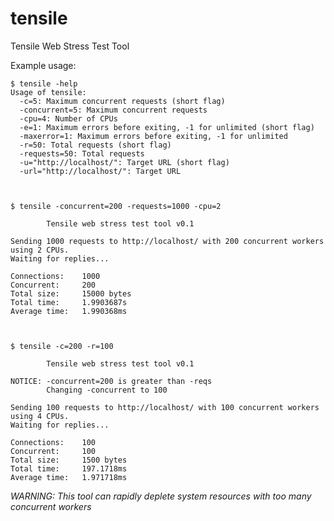 tensile
=======

Tensile Web Stress Test Tool

Example usage:

    $ tensile -help
    Usage of tensile:
      -c=5: Maximum concurrent requests (short flag)
      -concurrent=5: Maximum concurrent requests
      -cpu=4: Number of CPUs
      -e=1: Maximum errors before exiting, -1 for unlimited (short flag)
      -maxerror=1: Maximum errors before exiting, -1 for unlimited
      -r=50: Total requests (short flag)
      -requests=50: Total requests
      -u="http://localhost/": Target URL (short flag)
      -url="http://localhost/": Target URL
    

    
    $ tensile -concurrent=200 -requests=1000 -cpu=2

            Tensile web stress test tool v0.1
    
    Sending 1000 requests to http://localhost/ with 200 concurrent workers using 2 CPUs.
    Waiting for replies...
    
    Connections:    1000
    Concurrent:     200
    Total size:     15000 bytes
    Total time:     1.9903687s
    Average time:   1.990368ms



    $ tensile -c=200 -r=100

            Tensile web stress test tool v0.1

    NOTICE: -concurrent=200 is greater than -reqs
            Changing -concurrent to 100
    
    Sending 100 requests to http://localhost/ with 100 concurrent workers using 4 CPUs.
    Waiting for replies...
    
    Connections:    100
    Concurrent:     100
    Total size:     1500 bytes
    Total time:     197.1718ms
    Average time:   1.971718ms

*WARNING: This tool can rapidly deplete system resources with too many concurrent workers*